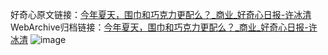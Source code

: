 好奇心原文链接：[今年夏天，围巾和巧克力更配么？_商业_好奇心日报-许冰清](https://www.qdaily.com/articles/9202.html)
WebArchive归档链接：[今年夏天，围巾和巧克力更配么？_商业_好奇心日报-许冰清](http://web.archive.org/web/20190623153930/https://www.qdaily.com/articles/9202.html)
![image](http://ww3.sinaimg.cn/large/007d5XDply1g3veu58z5rj30u02esb29)